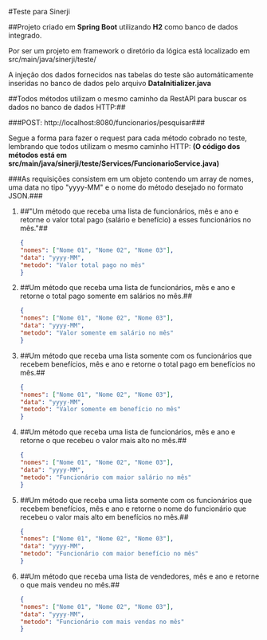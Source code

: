 #Teste para Sinerji

##Projeto criado em **Spring Boot** utilizando **H2** como banco de dados integrado.

Por ser um projeto em framework o diretório da lógica está localizado em src/main/java/sinerji/teste/

A injeção dos dados fornecidos nas tabelas do teste são automáticamente inseridas no banco de dados pelo arquivo
**DataInitializer.java**


##Todos métodos utilizam o mesmo caminho da RestAPI para buscar os dados no banco de dados HTTP:##

###POST: http://localhost:8080/funcionarios/pesquisar###


Segue a forma para fazer o request para cada método cobrado no teste, lembrando que todos utilizam o mesmo caminho HTTP:
**(O código dos métodos está em src/main/java/sinerji/teste/Services/FuncionarioService.java)**

###As requisições consistem em um objeto contendo um array de nomes, uma data no tipo "yyyy-MM" e o nome do método desejado no formato JSON.###

1. ##"Um método que receba uma lista de funcionários, mês e ano e retorne o valor total
      pago (salário e benefício) a esses funcionários no mês."##
   
     ```json   
    {
    "nomes": ["Nome 01", "Nome 02", "Nome 03"],
    "data": "yyyy-MM",
    "metodo": "Valor total pago no mês"
    }
    ```

2. ##Um método que receba uma lista de funcionários, mês e ano e retorne o total pago
      somente em salários no mês.##
   
     ```json
    {
    "nomes": ["Nome 01", "Nome 02", "Nome 03"],
    "data": "yyyy-MM",
    "metodo": "Valor somente em salário no mês"
    }
    ```

3. ##Um método que receba uma lista somente com os funcionários que recebem
      benefícios, mês e ano e retorne o total pago em benefícios no mês.##

    ```json
    {
    "nomes": ["Nome 01", "Nome 02", "Nome 03"],
    "data": "yyyy-MM",
    "metodo": "Valor somente em benefício no mês"
    }
    ```

4. ##Um método que receba uma lista de funcionários, mês e ano e retorne o que
    recebeu o valor mais alto no mês.##

    ```json
    {
    "nomes": ["Nome 01", "Nome 02", "Nome 03"],
    "data": "yyyy-MM",
    "metodo": "Funcionário com maior salário no mês"
    }
    ```

5. ##Um método que receba uma lista somente com os funcionários que recebem
    benefícios, mês e ano e retorne o nome do funcionário que recebeu o valor mais
    alto em benefícios no mês.##

    ```json
    {
    "nomes": ["Nome 01", "Nome 02", "Nome 03"],
    "data": "yyyy-MM",
    "metodo": "Funcionário com maior benefício no mês"
    }
    ```

6. ##Um método que receba uma lista de vendedores, mês e ano e retorne o que mais
    vendeu no mês.##

    ```json
    {
    "nomes": ["Nome 01", "Nome 02", "Nome 03"],
    "data": "yyyy-MM",
    "metodo": "Funcionário com mais vendas no mês"
    }
    ```
